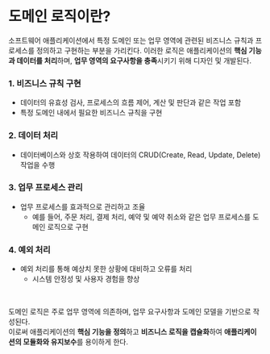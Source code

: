 # 도메인 로직이란?

소프트웨어 애플리케이션에서 특정 도메인 또는 업무 영역에 관련된 비즈니스 규칙과 프로세스를 정의하고 구현하는 부분을 가리킨다.
이러한 로직은 애플리케이션의 **핵심 기능과 데이터를 처리**하며, **업무 영역의 요구사항을 충족**시키기 위해 디자인 및 개발된다.


### 1. 비즈니스 규칙 구현
- 데이터의 유효성 검사, 프로세스의 흐름 제어, 계산 및 판단과 같은 작업 포함
- 특정 도메인 내에서 필요한 비즈니스 규칙을 구현

### 2. 데이터 처리
- 데이터베이스와 상호 작용하여 데이터의 CRUD(Create, Read, Update, Delete) 작업을 수행

### 3. 업무 프로세스 관리
- 업무 프로세스를 효과적으로 관리하고 조율
  - 예를 들어, 주문 처리, 결제 처리, 예약 및 예약 취소와 같은 업무 프로세스를 도메인 로직으로 구현

### 4. 예외 처리
- 예외 처리를 통해 예상치 못한 상황에 대비하고 오류를 처리
  - 시스템 안정성 및 사용자 경험을 향상

<br/>

도메인 로직은 주로 업무 영역에 의존하며, 업무 요구사항과 도메인 모델을 기반으로 작성된다.<br/>
이로써 애플리케이션의 **핵심 기능을 정의**하고 **비즈니스 로직을 캡슐화**하여 **애플리케이션의 모듈화와 유지보수**를 용이하게 한다.
